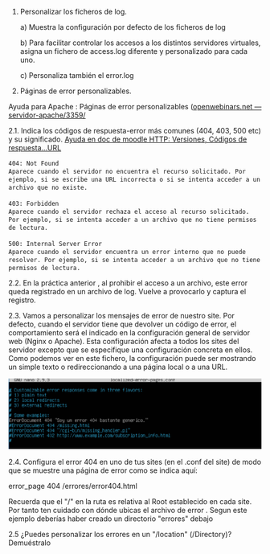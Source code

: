 
1. Personalizar los ficheros de log.

    a) Muestra la configuración por defecto de los ficheros de log

    b) Para facilitar controlar los accesos a los distintos servidores virtuales, asigna un fichero de access.log diferente y personalizado para cada uno.

    c) Personaliza también el error.log

2. Páginas de error personalizables.

Ayuda para Apache : Páginas de error personalizables ([openwebinars.net — servidor-apache/3359/](https://openwebinars.net/accounts/login/?next=/academia/aprende/servidor-apache/3359/)

2.1. Indica los códigos de respuesta-error más comunes (404, 403, 500 etc) y su significado.
[Ayuda en doc de moodle HTTP: Versiones, Códigos de respuesta...URL](https://es.wikipedia.org/wiki/Anexo:C%C3%B3digos_de_estado_HTTP)

    404: Not Found
    Aparece cuando el servidor no encuentra el recurso solicitado. Por ejemplo, si se escribe una URL incorrecta o si se intenta acceder a un archivo que no existe.

    403: Forbidden
    Aparece cuando el servidor rechaza el acceso al recurso solicitado. Por ejemplo, si se intenta acceder a un archivo que no tiene permisos de lectura.

    500: Internal Server Error
    Aparece cuando el servidor encuentra un error interno que no puede resolver. Por ejemplo, si se intenta acceder a un archivo que no tiene permisos de lectura.

2.2. En la práctica anterior , al prohibir el acceso a un archivo, este error queda registrado en un archivo de log. Vuelve a provocarlo y captura el registro.

2.3. Vamos a personalizar los mensajes de error de nuestro site.
Por defecto, cuando el servidor tiene que devolver un código de error, el comportamiento será el indicado en la configuración general de servidor web (Nginx o Apache).
Esta configuración afecta a todos los sites del servidor excepto que se especifique una configuración concreta en ellos.
Como podemos ver en este fichero, la configuración puede ser mostrando un simple texto o redireccionando a una página local o a una URL.

![img](img.png)

2.4. Configura el error 404 en uno de tus sites (en el .conf del site) de modo que se muestre una página de error como se indica aquí:

error_page 404 /errores/error404.html 

Recuerda que el "/" en la ruta es relativa al Root establecido en cada site. Por tanto ten cuidado con dónde ubicas el archivo de error . Segun este ejemplo deberías haber creado un directorio "errores" debajo

2.5 ¿Puedes personalizar los errores en un "/location" (/Directory)? Demuéstralo